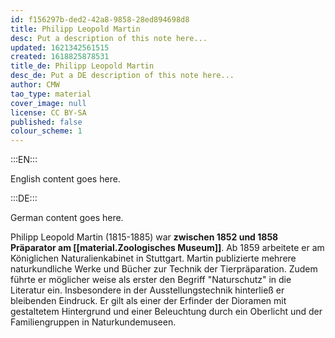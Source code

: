 ```yaml
---
id: f156297b-ded2-42a8-9858-28ed894698d8
title: Philipp Leopold Martin
desc: Put a description of this note here...
updated: 1621342561515
created: 1618825878531
title_de: Philipp Leopold Martin
desc_de: Put a DE description of this note here...
author: CMW
tao_type: material
cover_image: null
license: CC BY-SA
published: false
colour_scheme: 1
---
```


:::EN:::

English content goes here.

:::DE:::

German content goes here.

Philipp Leopold Martin (1815-1885) war **zwischen 1852 und 1858 Präparator am [[material.Zoologisches Museum]]**. Ab 1859 arbeitete er am Königlichen Naturalienkabinet in Stuttgart. Martin publizierte mehrere naturkundliche Werke und Bücher zur Technik der Tierpräparation. Zudem führte er möglicher weise als erster den Begriff "Naturschutz" in die Literatur ein. Insbesondere in der Ausstellungstechnik hinterließ er bleibenden Eindruck. Er gilt als einer der Erfinder der Dioramen mit gestaltetem Hintergrund und einer Beleuchtung durch ein Oberlicht und der Familiengruppen in Naturkundemuseen.
